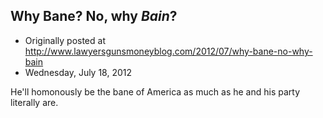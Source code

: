 ## Why Bane? No, why <em>Bain</em>?

 * Originally posted at http://www.lawyersgunsmoneyblog.com/2012/07/why-bane-no-why-bain
 * Wednesday, July 18, 2012

He'll homonously be the bane of America as much as he and his party literally are.